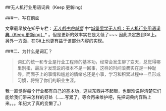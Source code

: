 ##无人机行业用语词典（Keep 更新ing）

###一、写在前面

文章最早放在知乎专栏：*[无人机中的城堡](https://zhuanlan.zhihu.com/castleofUAV)* 中*[城堡里学无人机：无人机行业用语词典（Keep 更新ing）](https://zhuanlan.zhihu.com/p/21849795)* 。但是更新的效率实在是太低了~~~ 因此决定放到Git上。另外一方面，在Git上也更有益于该部分内容的实现。

###二、为什么是词汇？

>词汇的统一和专业是行业工程师的基本功，经常会发生聊了变天，总觉得哪里别扭，最后才发现说的根本不是一回事，这样的时间浪费实在是一种耻辱。而面子上的事情和尴尬的情绪总还是小事，学习和积累过程中一旦形成习惯，将毁了你们的职业生涯。

我一直觉得每个行业都有自己的基本功，这些东西并不起眼，也很难说得清楚它们能给我们带来怎样的好处（……写累了，等会再来维护吧，先把词典内容贴上来。。。年纪大了真的变懒了。）
